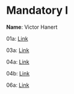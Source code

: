 # Mandatory I

**Name**: Victor Hanert

01a: [Link](https://github.com/VictorHanert/System-Integration/tree/main/00._Assignments/01a._Data_parsing)

03a: [Link](https://github.com/VictorHanert/System-Integration/tree/main/00._Assignments/03a._Data_parsing_server)

04a: [Link](https://github.com/VictorHanert/System-Integration/tree/main/00._Assignments/04a._SSE_example/01._node)

04b: [Link](https://github.com/VictorHanert/System-Integration/tree/main/00._Assignments/04b._Expose)

06a: [Link](https://github.com/VictorHanert/System-Integration/tree/main/00._Assignments/06a._WebSocket_example/01._node)
